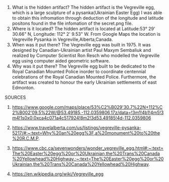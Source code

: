 1. What is the hidden artifact?
The hidden artifact is the Vegreville egg, which is a large sculpture of a pysanka(Ukrainian Easter Egg) I was able to obtain this infromation through deduction of the longitude and latitude positons found in the file infomation of the secret.png file.
2. Where is it located?
The hidden artifact is located at Latitude:53° 29' 30.66" N, Longitude: 112° 2' 9.53" W. From Google Maps the location is Vegreville Pysanka in Vegreville,Alberta,Canada.
3. When was it put there? 
The Vegreville egg was built in 1975. It was designed by Canadian-Ukrainian artist Paul Maxym Sembaliuk and realized by Computer Scientist Ron Resch who modelled the Vegreville egg using computer aided geometric software. 
4. Why was it put there?
The Vegreville egg built to be dedicated to the Royal Canadian Mounted Police inorder to coordinate centennial celebrations of the Royal Canadian Mounted Police. Furthermore, the artifact was created to honour the early Ukrainian settlements of east Edmonton.




SOURCES
1. https://www.google.com/maps/place/53%C2%B029'30.7%22N+112%C2%B002'09.5%22W/@53.49185,-112.0359806,17z/data=!3m1!4b1!4m5!3m4!1s0x0:0xca4c071a4c517924!8m2!3d53.49185!4d-112.0359806

2. https://www.travelalberta.com/us/listings/vegreville-pysanka-5217/#:~:text=Why%20an%20egg%3F,a%20monument%20to%20the%20R.C.M.P.

3. https://www.cbc.ca/sevenwonders/wonder_vegreville_egg.html#:~:text=The%20Easter%20egg%20or%20Ukrainian,the%20Trans%20Canada%20Yellowhead%20Highway.:~:text=The%20Easter%20egg%20or%20Ukrainian,the%20Trans%20Canada%20Yellowhead%20Highway.
4. https://en.wikipedia.org/wiki/Vegreville_egg